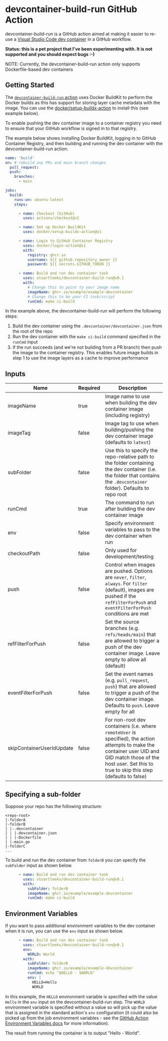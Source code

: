 # devcontainer-build-run GitHub Action

devcontainer-build-run is a GitHub action aimed at making it easier to re-use a [Visual Studio Code dev container](https://code.visualstudio.com/) in a GitHub workflow.

**Status: this is a pet project that I've been experimenting with. It is not supported and you should expect bugs :-)**

NOTE: Currently, the devcontainer-build-run action only supports Dockerfile-based dev containers

##  Getting Started

The [`devcontainer-build-run` action](https://github.com/marketplace/actions/devcontainer-build-run) uses Docker BuildKit to perform the Docker builds as this has support for storing layer cache metadata with the image. You can use the [docker/setup-buildx-action](https://github.com/docker/setup-buildx-action) to install this (see example below).

To enable pushing the dev container image to a container registry you need to ensure that your GitHub workflow is signed in to that registry.

The example below shows installing Docker BuildKit, logging in to GitHub Container Registry, and then building and running the dev container with the devcontainer-build-run action:


```yaml
name: 'build' 
on: # rebuild any PRs and main branch changes
  pull_request:
  push:
    branches:
      - main

jobs:
  build:
    runs-on: ubuntu-latest
    steps:

      - name: Checkout (GitHub)
        uses: actions/checkout@v2

      - name: Set up Docker BuildKit
        uses: docker/setup-buildx-action@v1

      - name: Login to GitHub Container Registry
        uses: docker/login-action@v1 
        with:
          registry: ghcr.io
          username: ${{ github.repository_owner }}
          password: ${{ secrets.GITHUB_TOKEN }}

      - name: Build and run dev container task
        uses: stuartleeks/devcontainer-build-run@v0.1
        with:
          # Change this to point to your image name
          imageName: ghcr.io/example/example-devcontainer
          # Change this to be your CI task/script
          runCmd: make ci-build

```

In the example above, the devcontainer-build-run will perform the following steps:

1. Build the dev container using the `.devcontainer/devcontainer.json` from the root of the repo
2. Run the dev container with the `make ci-build` command specified in the `runCmd` input
3. If the run succeeds (and we're not building from a PR branch) then push the image to the container registry. This enables future image builds in step 1 to use the image layers as a cache to improve performance

## Inputs

| Name                      | Required | Description                                                                                                                                                                                                         |
| ------------------------- | -------- | ------------------------------------------------------------------------------------------------------------------------------------------------------------------------------------------------------------------- |
| imageName                 | true     | Image name to use when building the dev container image (including registry)                                                                                                                                        |
| imageTag                  | false    | Image tag to use when building/pushing the dev container image (defaults to `latest`)                                                                                                                               |
| subFolder                 | false    | Use this to specify the repo-relative path to the folder containing the dev container (i.e. the folder that contains the `.devcontainer` folder). Defaults to repo root                                             |
| runCmd                    | true     | The command to run after building the dev container image                                                                                                                                                           |
| env                       | false    | Specify environment variables to pass to the dev container when run                                                                                                                                                 |
| checkoutPath              | false    | Only used for development/testing                                                                                                                                                                                   |
| push                      | false    | Control when images are pushed. Options are `never`, `filter`, `always`. For `filter` (default), images are pushed if the `refFilterForPush` and `eventFilterForPush` conditions are met                            |
| refFilterForPush          | false    | Set the source branches (e.g. `refs/heads/main`) that are allowed to trigger a push of the dev container image. Leave empty to allow all (default)                                                                  |
| eventFilterForPush        | false    | Set the event names (e.g. `pull_request`, `push`) that are allowed to trigger a push of the dev container image. Defaults to `push`. Leave empty for all                                                            |
| skipContainerUserIdUpdate | false    | For non-root dev containers (i.e. where `remoteUser` is specified), the action attempts to make the container user UID and GID match those of the host user. Set this to true to skip this step (defaults to false) |
## Specifying a sub-folder

Suppose your repo has the following structure:

```
<repo-root>
|-folderA
|-folderB
| |-.devcontainer
| | |-devcontainer.json
| | |-Dockerfile
| |-main.go
|-folderC
...
```

To build and run the dev container from `folderB` you can specify the `subFolder` input as shown below.

```yaml
      - name: Build and run dev container task
        uses: stuartleeks/devcontainer-build-run@v0.1
        with:
          subFolder: folderB
          imageName: ghcr.io/example/example-devcontainer
          runCmd: make ci-build
```

## Environment Variables

If you want to pass additional environment variables to the dev container when it is run, you can use the `env` input as shown below.


```yaml
      - name: Build and run dev container task
        uses: stuartleeks/devcontainer-build-run@v0.1
        env:
          WORLD: World
        with:
          subFolder: folderB
          imageName: ghcr.io/example/example-devcontainer
          runCmd: echo "$HELLO - $WORLD"
          env: |
            HELLO=Hello
            WORLD
```

In this example, the `HELLO` environment variable is specified with the value `Hello` in the `env` input on the devcontainer-build-run step. The `WORLD` environment variable is specified without a value so will pick up the value that is assigned in the standard action's `env` configuration (it could also be picked up from the job environment variables - see the [GitHub Action Environment Variables docs](https://docs.github.com/en/actions/reference/environment-variables) for more information).

The result from running the container is to output "Hello - World".
